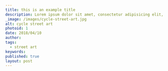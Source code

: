 ```yaml
---
title: this is an example title
description: Lorem ipsum dolor sit amet, consectetur adipisicing elit, sed do eiusmod tempor incididunt ut labore et dolore magna aliqua. Ut enim ad minim veniam, quis nostrud exercitation ullamco laboris nisi ut aliquip ex ea commodo consequat.
_image: /images/cycle-street-art.jpg
alt: cycle street art
photoid: 1
date: 2018/04/10
author:
tags:
  - street art
keywords:
published: true
layout: post
---
```

